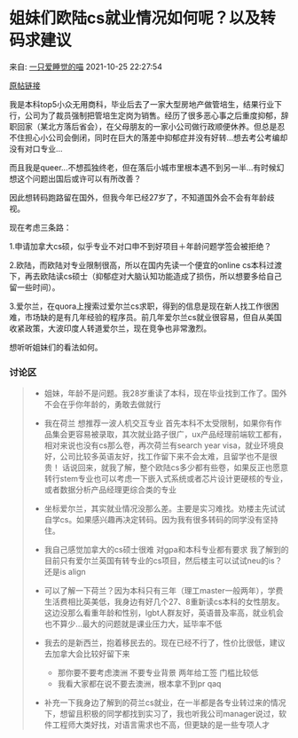 # 姐妹们欧陆cs就业情况如何呢？以及转码求建议

来自: [一只爱睡觉的喵](https://www.douban.com/people/104612490/?_i=7373005FQMtshO) 2021-10-25 22:27:54

[原帖链接](https://www.douban.com/group/topic/250923718/?_i=7372941FQMtshO)

我是本科top5小众无用商科，毕业后去了一家大型房地产做管培生，结果行业下行，公司为了裁员强制把管培生定岗为销售。经历了很多恶心事之后重度抑郁，辞职回家（某北方落后省会），在父母朋友的一家小公司做行政顺便休养。但总是忍不住担心小公司会倒闭，同时在巨大的落差中抑郁症并没有好转...想去考公考编却没有对口专业...

而且我是queer...不想孤独终老，但在落后小城市里根本遇不到另一半...有时候幻想这个问题出国后或许可以有所改善？

因此想转码跑路留在国外，但我今年已经27岁了，不知道国外会不会有年龄歧视。

现在考虑三条路：

1.申请加拿大cs硕，似乎专业不对口申不到好项目＋年龄问题学签会被拒绝？

2.欧陆，而欧陆对专业限制很高，所以在国内先读一个便宜的online cs本科过渡下，再去欧陆读cs硕士（抑郁症对大脑认知功能造成了损伤，所以想要多给自己留一些时间）。

3.爱尔兰，在quora上搜索过爱尔兰cs求职，得到的信息是现在新人找工作很困难，市场缺的是有几年经验的程序员。前几年爱尔兰cs就业很容易，但自从美国收紧政策，大波印度人转道爱尔兰，现在竞争也非常激烈。

想听听姐妹们的看法如何。

### 讨论区

<blockquote>

- 姐妹，年龄不是问题。我28岁重读了本科，现在毕业找到工作了。国外不会在乎你年龄的，勇敢去做就行

- 我在荷兰 想推荐一波人机交互专业 首先本科不太受限制，如果你有作品集会更容易被录取，其次就业路子很广，ux产品经理前端软工都有，相对来说也没有cs那么卷，再次荷兰有search year visa，就业环境良好，公司比较多英语友好，找工作留下来不会太难，且留学也不是很贵！ 话说回来，就我了解，整个欧陆cs多少都有些卷，如果反正也愿意转行stem专业也可以考虑一下嵌入式系统或者芯片设计更硬核的专业，或者数据分析产品经理更综合类的专业
    
 - 坐标爱尔兰，其实就业情况没那么差。主要是实习难找。劝楼主先试试自学cs。如果感兴趣再决定转码。因为我有很多转码的同学没有坚持住。
    
- 我自己感觉加拿大的cs硕士很难 对gpa和本科专业都有要求 我了解到的目前只有爱尔兰英国有转专业的cs项目，然后楼主可以试试neu的is？还是is align
    
- 可以了解一下荷兰？因为本科只有三年（理工master一般两年），学费生活费相比英美低，我身边有好几个27、8重新读cs本科的女性朋友。这边没那么看重年龄和性别，lgbt人群友好，英语普及率高，就业机会也不算少...最大的问题就是课业压力大，延毕率不低
- 我去的是新西兰，抱着移民去的。现在已经不行了，性价比很低，建议去加拿大会比较好留下来
    - 那你要不要考虑澳洲 不要专业背景 两年给工签 门槛比较低
    - 我看大家都在说不要去澳洲，根本拿不到pr qaq
    
- 补充一下我身边了解到的荷兰cs就业，在一半都是各专业转过来的情况下，想留且积极的同学都找到实习了，我也听我公司manager说过，软件工程师大类好找，对语言需求也不高，但更缺的是一些专项人才
